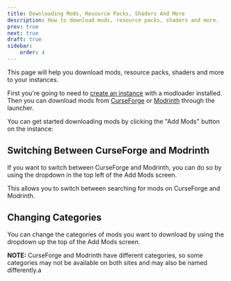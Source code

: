 ```yaml
---
title: Downloading Mods, Resource Packs, Shaders And More
description: How to download mods, resource packs, shaders and more.
prev: true
next: true
draft: true
sidebar:
    order: 4
---
```


This page will help you download mods, resource packs, shaders and more to your instances.

First you're going to need to [create an instance](/getting-started/creating-an-instance) with a modloader installed.
Then you can download mods from [CurseForge](https://www.curseforge.com/) or [Modrinth](https://modrinth.com/) through
the launcher.

You can get started downloading mods by clicking the "Add Mods" button on the instance:

<!-- ![Add Mods To An Instance](@assets/getting-started/downloading-content/add-mods-to-an-instance.png) -->

## Switching Between CurseForge and Modrinth

If you want to switch between CurseForge and Modrinth, you can do so by using the dropdown in the top left of the Add
Mods screen.

<!-- ![Switching Between CurseForge and Modrinth](@assets/getting-started/downloading-content/switch-between-curseforge-and-modrinth.png) -->

This allows you to switch between searching for mods on CurseForge and Modrinth.

## Changing Categories

You can change the categories of mods you want to download by using the dropdown up the top of the Add Mods screen.

**NOTE:** CurseForge and Modrinth have different categories, so some categories may not be available on both sites and
may also be named differently.a